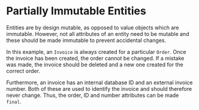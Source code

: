 # Partially Immutable Entities

Entities are by design mutable, as opposed to value objects which are immutable. However, not all attributes of
an entity need to be mutable and these should be made immutable to prevent accidental changes.

In this example, an `Invoice` is always created for a particular `Order`. Once the invoice has been created, the order
cannot be changed. If a mistake was made, the invoice should be deleted and a new one created for the correct order.

Furthermore, an invoice has an internal database ID and an external invoice number. Both of these are used to identify
the invoice and should therefore never change. Thus, the order, ID and number attributes can be made `final`.